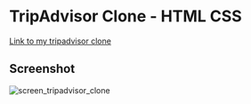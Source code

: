# TripAdvisor Clone - HTML CSS

[Link to my tripadvisor clone](https://tripadvisor-cathy.netlify.app/)

## Screenshot

![screen_tripadvisor_clone](tripadvisor-cathy.png)
